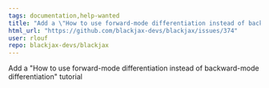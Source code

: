 ```yaml
---
tags: documentation,help-wanted
title: "Add a \"How to use forward-mode differentiation instead of backward-mode differentiation\" tutorial"
html_url: "https://github.com/blackjax-devs/blackjax/issues/374"
user: rlouf
repo: blackjax-devs/blackjax
---
```


Add a "How to use forward-mode differentiation instead of backward-mode differentiation" tutorial